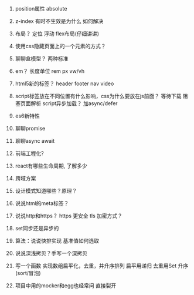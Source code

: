 1. position属性  absolute

2. z-index 有时不生效是为什么  如何解决

3. 布局？  定位  浮动   flex布局(仔细讲讲)

4. 使用css隐藏页面上的一个元素的方式？

5. 聊聊盒模型？  两种标准

6. em？  长度单位  rem   px   vw/vh

7. html5新的标签？  header  footer   nav  video

8. script标签放在不同位置有什么影响，css为什么要放在js前面？   等待下载  阻塞页面解析  script异步加载？ 加async/defer

9. es6新特性

10. 聊聊promise 

11. 聊聊async await

12. 前端工程化?

13. react有哪些生命周期, 了解多少

14. 跨域方案

15. 设计模式知道哪些？原理？

16. 说说html的meta标签？

17. 说说http和https？ https 更安全  tls  加密方式？

18. set同步还是异步的

19. 算法：说说快排实现 基准值如何选取

20. 说说深浅拷贝？手写一个深拷贝

21. 写一个函数   实现数组扁平化，去重，并升序排列
扁平用递归
去重用Set
升序(sort/冒泡)

22. 项目中用的mocker和egg也经常问  直接裂开




